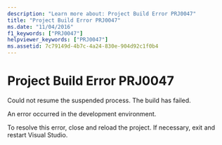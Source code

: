 ```yaml
---
description: "Learn more about: Project Build Error PRJ0047"
title: "Project Build Error PRJ0047"
ms.date: "11/04/2016"
f1_keywords: ["PRJ0047"]
helpviewer_keywords: ["PRJ0047"]
ms.assetid: 7c79149d-4b7c-4a24-830e-904d92c1f0b4
---
```

# Project Build Error PRJ0047

Could not resume the suspended process.  The build has failed.

An error occurred in the development environment.

To resolve this error, close and reload the project. If necessary, exit and restart Visual Studio.
